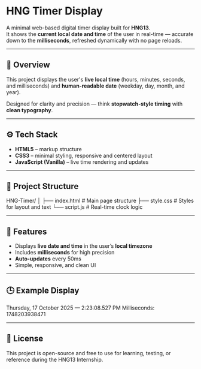 # HNG Timer Display

A minimal web-based digital timer display built for **HNG13**.  
It shows the **current local date and time** of the user in real-time — accurate down to the **milliseconds**, refreshed dynamically with no page reloads.

---

## 🧠 Overview
This project displays the user's **live local time** (hours, minutes, seconds, and milliseconds) and **human-readable date** (weekday, day, month, and year).

Designed for clarity and precision — think **stopwatch-style timing** with **clean typography**.

---

## ⚙️ Tech Stack
- **HTML5** – markup structure  
- **CSS3** – minimal styling, responsive and centered layout  
- **JavaScript (Vanilla)** – live time rendering and updates  

---

## 📂 Project Structure
HNG-Timer/
│
├── index.html # Main page structure
├── style.css # Styles for layout and text
└── script.js # Real-time clock logic

---

## 🚀 Features
- Displays **live date and time** in the user’s **local timezone**
- Includes **milliseconds** for high precision
- **Auto-updates** every 50ms
- Simple, responsive, and clean UI

---

## 🕒 Example Display
Thursday, 17 October 2025 — 2:23:08.527 PM
Milliseconds: 1748203938471

---

## 📜 License
This project is open-source and free to use for learning, testing, or reference during the HNG13 Internship.

